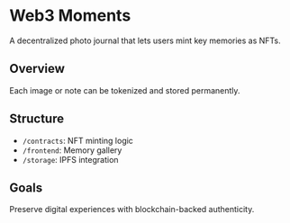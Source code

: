 # Web3 Moments
A decentralized photo journal that lets users mint key memories as NFTs.

## Overview
Each image or note can be tokenized and stored permanently.

## Structure
- `/contracts`: NFT minting logic  
- `/frontend`: Memory gallery  
- `/storage`: IPFS integration  

## Goals
Preserve digital experiences with blockchain-backed authenticity.
